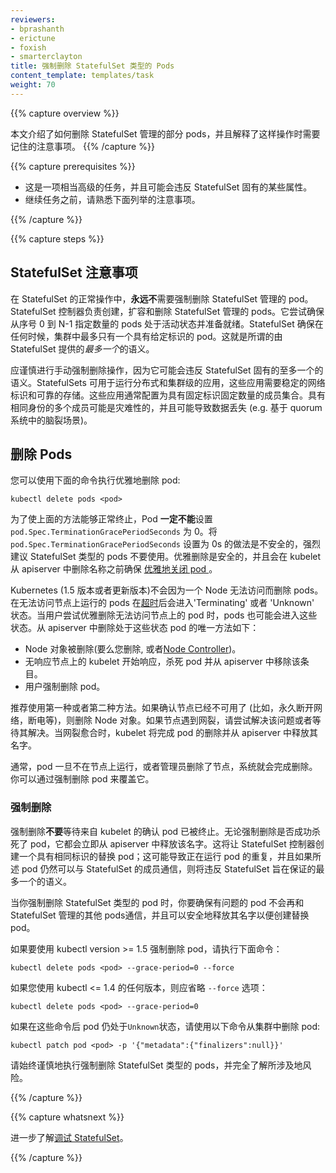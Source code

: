 ```yaml
---
reviewers:
- bprashanth
- erictune
- foxish
- smarterclayton
title: 强制删除 StatefulSet 类型的 Pods
content_template: templates/task
weight: 70
---
```


<!--
---
reviewers:
- bprashanth
- erictune
- foxish
- smarterclayton
title: Force Delete StatefulSet Pods
content_template: templates/task
weight: 70
---
--->

{{% capture overview %}}
<!--
This page shows how to delete Pods which are part of a stateful set, and explains the considerations to keep in mind when doing so.
--->
本文介绍了如何删除 StatefulSet 管理的部分 pods，并且解释了这样操作时需要记住的注意事项。
{{% /capture %}}

{{% capture prerequisites %}}

<!--
* This is a fairly advanced task and has the potential to violate some of the properties inherent to StatefulSet.
* Before proceeding, make yourself familiar with the considerations enumerated below.
--->
* 这是一项相当高级的任务，并且可能会违反 StatefulSet 固有的某些属性。
* 继续任务之前，请熟悉下面列举的注意事项。

{{% /capture %}}

{{% capture steps %}}

<!--
## StatefulSet considerations
--->
## StatefulSet 注意事项

<!--
In normal operation of a StatefulSet, there is **never** a need to force delete a StatefulSet Pod. The StatefulSet controller is responsible for creating, scaling and deleting members of the StatefulSet. It tries to ensure that the specified number of Pods from ordinal 0 through N-1 are alive and ready. StatefulSet ensures that, at any time, there is at most one Pod with a given identity running in a cluster. This is referred to as *at most one* semantics provided by a StatefulSet.
--->
在 StatefulSet 的正常操作中，**永远不**需要强制删除 StatefulSet 管理的 pod。StatefulSet 控制器负责创建，扩容和删除 StatefulSet 管理的 pods。它尝试确保从序号 0 到 N-1 指定数量的 pods 处于活动状态并准备就绪。StatefulSet 确保在任何时候，集群中最多只有一个具有给定标识的 pod。这就是所谓的由 StatefulSet 提供的*最多一个*的语义。

<!--
Manual force deletion should be undertaken with caution, as it has the potential to violate the at most one semantics inherent to StatefulSet. StatefulSets may be used to run distributed and clustered applications which have a need for a stable network identity and stable storage. These applications often have configuration which relies on an ensemble of a fixed number of members with fixed identities. Having multiple members with the same identity can be disastrous and may lead to data loss (e.g. split brain scenario in quorum-based systems).
--->
应谨慎进行手动强制删除操作，因为它可能会违反 StatefulSet 固有的至多一个的语义。StatefulSets 可用于运行分布式和集群级的应用，这些应用需要稳定的网络标识和可靠的存储。这些应用通常配置为具有固定标识固定数量的成员集合。具有相同身份的多个成员可能是灾难性的，并且可能导致数据丢失 (e.g. 基于 quorum 系统中的脑裂场景)。

<!--
## Delete Pods
--->
## 删除 Pods

<!--
You can perform a graceful pod deletion with the following command:
--->
您可以使用下面的命令执行优雅地删除 pod:

```shell
kubectl delete pods <pod>
```

<!--
For the above to lead to graceful termination, the Pod **must not** specify a `pod.Spec.TerminationGracePeriodSeconds` of 0. The practice of setting a `pod.Spec.TerminationGracePeriodSeconds` of 0 seconds is unsafe and strongly discouraged for StatefulSet Pods. Graceful deletion is safe and will ensure that the [Pod shuts down gracefully](/docs/user-guide/pods/#termination-of-pods) before the kubelet deletes the name from the apiserver.
--->
为了使上面的方法能够正常终止，Pod **一定不能**设置  `pod.Spec.TerminationGracePeriodSeconds` 为 0。将 `pod.Spec.TerminationGracePeriodSeconds` 设置为 0s 的做法是不安全的，强烈建议 StatefulSet 类型的 pods 不要使用。优雅删除是安全的，并且会在 kubelet 从 apiserver 中删除名称之前确保 [优雅地关闭 pod ](/docs/user-guide/pods/#termination-of-pods)。

<!--
Kubernetes (versions 1.5 or newer) will not delete Pods just because a Node is unreachable. The Pods running on an unreachable Node enter the 'Terminating' or 'Unknown' state after a [timeout](/docs/admin/node/#node-condition). Pods may also enter these states when the user attempts graceful deletion of a Pod on an unreachable Node. The only ways in which a Pod in such a state can be removed from the apiserver are as follows:
--->
Kubernetes (1.5 版本或者更新版本)不会因为一个 Node 无法访问而删除 pods。在无法访问节点上运行的 pods 在[超时](/docs/admin/node/#node-condition)后会进入'Terminating' 或者 'Unknown' 状态。当用户尝试优雅删除无法访问节点上的 pod 时，pods 也可能会进入这些状态。从 apiserver 中删除处于这些状态 pod 的唯一方法如下：

<!--
   * The Node object is deleted (either by you, or by the [Node Controller](/docs/admin/node)).<br/>
   * The kubelet on the unresponsive Node starts responding, kills the Pod and removes the entry from the apiserver.<br/>
   * Force deletion of the Pod by the user.
--->
   * Node 对象被删除(要么您删除, 或者[Node Controller](/docs/admin/node))。<br/>
   * 无响应节点上的 kubelet 开始响应，杀死 pod 并从 apiserver 中移除该条目。<br/>
   * 用户强制删除 pod。

<!--
The recommended best practice is to use the first or second approach. If a Node is confirmed to be dead (e.g. permanently disconnected from the network, powered down, etc), then delete the Node object. If the Node is suffering from a network partition, then try to resolve this or wait for it to resolve. When the partition heals, the kubelet will complete the deletion of the Pod and free up its name in the apiserver.
--->
推荐使用第一种或者第二种方法。如果确认节点已经不可用了 (比如，永久断开网络，断电等)，则删除 Node 对象。如果节点遇到网裂，请尝试解决该问题或者等待其解决。当网裂愈合时，kubelet 将完成 pod 的删除并从 apiserver 中释放其名字。

<!--
Normally, the system completes the deletion once the Pod is no longer running on a Node, or the Node is deleted by an administrator. You may override this by force deleting the Pod.
--->
通常，pod 一旦不在节点上运行，或者管理员删除了节点，系统就会完成删除。你可以通过强制删除 pod 来覆盖它。

<!--
### Force Deletion
--->
### 强制删除

<!--
Force deletions **do not** wait for confirmation from the kubelet that the Pod has been terminated. Irrespective of whether a force deletion is successful in killing a Pod, it will immediately free up the name from the apiserver. This would let the StatefulSet controller create a replacement Pod with that same identity; this can lead to the duplication of a still-running Pod, and if said Pod can still communicate with the other members of the StatefulSet, will violate the at most one semantics that StatefulSet is designed to guarantee.
--->
强制删除**不要**等待来自 kubelet 的确认 pod 已被终止。无论强制删除是否成功杀死了 pod，它都会立即从 apiserver 中释放该名字。这将让 StatefulSet 控制器创建一个具有相同标识的替换 pod；这可能导致正在运行 pod 的重复，并且如果所述 pod 仍然可以与 StatefulSet 的成员通信，则将违反 StatefulSet 旨在保证的最多一个的语义。

<!--
When you force delete a StatefulSet pod, you are asserting that the Pod in question will never again make contact with other Pods in the StatefulSet and its name can be safely freed up for a replacement to be created.
--->
当你强制删除 StatefulSet 类型的 pod 时，你要确保有问题的 pod 不会再和 StatefulSet 管理的其他 pods通信，并且可以安全地释放其名字以便创建替换 pod。

<!--
If you want to delete a Pod forcibly using kubectl version >= 1.5, do the following:
--->
如果要使用 kubectl version >= 1.5 强制删除 pod，请执行下面命令：

```shell
kubectl delete pods <pod> --grace-period=0 --force
```

<!--
If you're using any version of kubectl <= 1.4, you should omit the `--force` option and use:
--->
如果您使用 kubectl <= 1.4 的任何版本，则应省略 `--force` 选项：

```shell
kubectl delete pods <pod> --grace-period=0
```
<!--
If even after these commands the pod is stuck on `Unknown` state, use the following command to remove the pod from the cluster:
--->
如果在这些命令后 pod 仍处于`Unknown`状态，请使用以下命令从集群中删除 pod:

```shell
kubectl patch pod <pod> -p '{"metadata":{"finalizers":null}}'
```

<!--
Always perform force deletion of StatefulSet Pods carefully and with complete knowledge of the risks involved.
--->
请始终谨慎地执行强制删除 StatefulSet 类型的 pods，并完全了解所涉及地风险。

{{% /capture %}}

{{% capture whatsnext %}}

<!--
Learn more about [debugging a StatefulSet](/docs/tasks/debug-application-cluster/debug-stateful-set/).
--->
进一步了解[调试 StatefulSet](/zh/docs/tasks/debug-application-cluster/debug-stateful-set/)。

{{% /capture %}}
